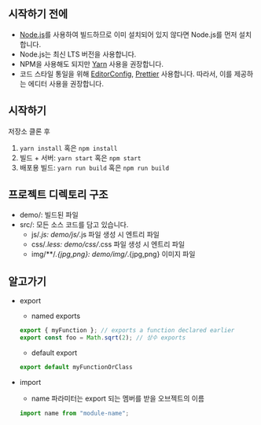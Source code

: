 ## 시작하기 전에

- [Node.js](https://nodejs.org/)를 사용하여 빌드하므로 이미 설치되어 있지 않다면 Node.js를 먼저 설치합니다.
- Node.js는 최신 LTS 버전을 사용합니다.
- NPM을 사용해도 되지만 [Yarn](https://yarnpkg.com/en/docs/install) 사용을 권장합니다.
- 코드 스타일 통일을 위해 [EditorConfig](http://editorconfig.org/#download), [Prettier](https://prettier.io/) 사용합니다.
따라서, 이를 제공하는 에디터 사용을 권장합니다.

## 시작하기

저장소 클론 후

1. `yarn install` 혹은 `npm install`
2. 빌드 + 서버: `yarn start` 혹은 `npm start`
3. 배포용 빌드: `yarn run build` 혹은 `npm run build`


## 프로젝트 디렉토리 구조

- demo/: 빌드된 파일
- src/: 모든 소스 코드를 담고 있습니다.
  - js/*.js: demo/js/*.js 파일 생성 시 엔트리 파일
  - css/*.less: demo/css/*.css 파일 생성 시 엔트리 파일
  - img/**/*.{jpg,png}: demo/img/*.{jpg,png} 이미지 파일
  

## 알고가기

- export
  - named exports
  ```js
  export { myFunction }; // exports a function declared earlier
  export const foo = Math.sqrt(2); // 상수 exports
  ```
  - default export
  ```js
  export default myFunctionOrClass
  ```

- import
  - name 파라미터는 export 되는 멤버를 받을 오브젝트의 이름
  ```js
  import name from "module-name";
  ```

